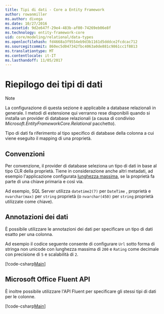 ```yaml
---
title: Tipi di dati - Core a Entity Framework
author: rowanmiller
ms.author: divega
ms.date: 10/27/2016
ms.assetid: 9d2e647f-29e4-483b-af00-74269eb06e8f
ms.technology: entity-framework-core
uid: core/modeling/relational/data-types
ms.openlocfilehash: fd4668a3f9554eb9d3b1161d5dddce2fcdcac712
ms.sourcegitcommit: 860ec5d047342fbc4063a0de881c9861cc1f8813
ms.translationtype: MT
ms.contentlocale: it-IT
ms.lasthandoff: 11/05/2017
---
```

# <a name="data-types"></a>Riepilogo dei tipi di dati

> [!NOTE]  
> La configurazione di questa sezione è applicabile a database relazionali in generale. I metodi di estensione qui verranno rese disponibili quando si installa un provider di database relazionali (a causa di condiviso *Microsoft.EntityFrameworkCore.Relational* pacchetto).

Tipo di dati fa riferimento al tipo specifico di database della colonna a cui viene eseguito il mapping di una proprietà.

## <a name="conventions"></a>Convenzioni

Per convenzione, il provider di database seleziona un tipo di dati in base al tipo CLR della proprietà. Tiene in considerazione anche altri metadati, ad esempio l'applicazione configurata [lunghezza massima](../max-length.md), se la proprietà fa parte di una chiave primaria e così via.

Ad esempio, SQL Server utilizza `datetime2(7)` per `DateTime` , proprietà e `nvarchar(max)` per `string` proprietà (o `nvarchar(450)` per `string` proprietà utilizzate come chiave).

## <a name="data-annotations"></a>Annotazioni dei dati

È possibile utilizzare le annotazioni dei dati per specificare un tipo di dati esatto per una colonna.

Ad esempio il codice seguente consente di configurare `Url` sotto forma di stringa non unicode con lunghezza massima di `200` e `Rating` come decimale con precisione di `5` e scalabilità di `2`.

[!code-csharp[Main](../../../../samples/core/Modeling/DataAnnotations/Samples/Relational/DataType.cs?name=Entities&highlight=4,6)]

## <a name="fluent-api"></a>Microsoft Office Fluent API

È inoltre possibile utilizzare l'API Fluent per specificare gli stessi tipi di dati per le colonne.

[!code-csharp[Main](../../../../samples/core/Modeling/FluentAPI/Samples/Relational/DataType.cs?name=Model&highlight=9-10)]
